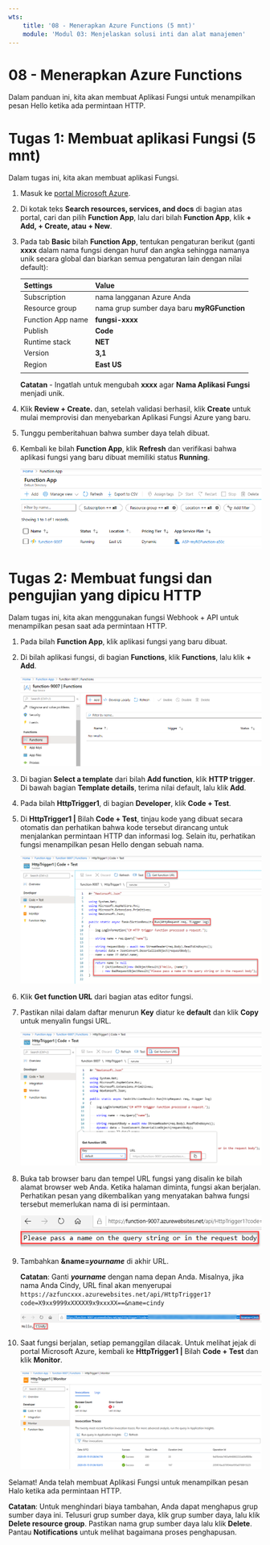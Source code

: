 ```yaml
---
wts:
    title: '08 - Menerapkan Azure Functions (5 mnt)'
    module: 'Modul 03: Menjelaskan solusi inti dan alat manajemen'
---
```

# 08 - Menerapkan Azure Functions

Dalam panduan ini, kita akan membuat Aplikasi Fungsi untuk menampilkan pesan Hello ketika ada permintaan HTTP. 

# Tugas 1: Membuat aplikasi Fungsi (5 mnt)

Dalam tugas ini, kita akan membuat aplikasi Fungsi.

1. Masuk ke [portal Microsoft Azure](https://portal.azure.com).

1. Di kotak teks **Search resources, services, and docs** di bagian atas portal, cari dan pilih **Function App**, lalu dari bilah **Function App**, klik **+ Add, + Create, atau + New**.

1. Pada tab **Basic** bilah **Function App**, tentukan pengaturan berikut (ganti **xxxx** dalam nama fungsi dengan huruf dan angka sehingga namanya unik secara global dan biarkan semua pengaturan lain dengan nilai default): 

    | Settings | Value |
    | -- | --|
    | Subscription | nama langganan Azure Anda |
    | Resource group | nama grup sumber daya baru **myRGFunction** |
    | Function App name | **fungsi-xxxx** |
    | Publish | **Code** |
    | Runtime stack | **NET** |
    | Version | **3,1** |
    | Region | **East US** |
    | | |

    **Catatan** - Ingatlah untuk mengubah **xxxx** agar **Nama Aplikasi Fungsi** menjadi unik.

1. Klik **Review + Create.** dan, setelah validasi berhasil, klik **Create** untuk mulai memprovisi dan menyebarkan Aplikasi Fungsi Azure yang baru.

1. Tunggu pemberitahuan bahwa sumber daya telah dibuat.

1. Kembali ke bilah **Function App**, klik **Refresh** dan verifikasi bahwa aplikasi fungsi yang baru dibuat memiliki status **Running**. 

    ![Cuplikan layar halaman Aplikasi Fungsi dengan aplikasi Fungsi baru.](../images/0701.png)

# Tugas 2: Membuat fungsi dan pengujian yang dipicu HTTP

Dalam tugas ini, kita akan menggunakan fungsi Webhook + API untuk menampilkan pesan saat ada permintaan HTTP. 

1. Pada bilah **Function App**, klik aplikasi fungsi yang baru dibuat. 

1. Di bilah aplikasi fungsi, di bagian **Functions**, klik **Functions**, lalu klik **+ Add**.

    ![Cuplikan layar langkah memilih lingkungan pengembangan di azure functions untuk panel memulai dot net di dalam portal Microsoft Azure. Elemen tampilan untuk membuat fungsi dalam portal baru disorot. Elemen yang disorot adalah memperluas aplikasi fungsi, menambahkan fungsi baru, dalam portal, dan tombol continue.](../images/0702.png)

1. Di bagian **Select a template** dari bilah **Add function**, klik **HTTP trigger**. Di bawah bagian **Template details**, terima nilai default, lalu klik **Add**.

1. Pada bilah **HttpTrigger1**, di bagian **Developer**, klik **Code + Test**. 

1. Di **HttpTrigger1 \|** Bilah **Code + Test**, tinjau kode yang dibuat secara otomatis dan perhatikan bahwa kode tersebut dirancang untuk menjalankan permintaan HTTP dan informasi log. Selain itu, perhatikan fungsi menampilkan pesan Hello dengan sebuah nama. 

    ![Cuplikan layar kode fungsi. Pesan Hello disorot.](../images/0704.png)

1. Klik **Get function URL** dari bagian atas editor fungsi. 

1. Pastikan nilai dalam daftar menurun **Key** diatur ke **default** dan klik **Copy** untuk menyalin fungsi URL. 

    ![Cuplikan layar panel dapatkan URL fungsi di dalam editor fungsi di portal Microsoft Azure. Elemen tampilan tombol dapatkan URL fungsi, set kunci menurun, dan tombol copy URL disorot untuk menunjukkan cara mendapatkan dan menyalin URL fungsi dari editor fungsi.](../images/0705.png)

1. Buka tab browser baru dan tempel URL fungsi yang disalin ke bilah alamat browser web Anda. Ketika halaman diminta, fungsi akan berjalan. Perhatikan pesan yang dikembalikan yang menyatakan bahwa fungsi tersebut memerlukan nama di isi permintaan.

    ![Cuplikan layar pesan harap berikan nama.](../images/0706.png)

1. Tambahkan **&name=*yourname*** di akhir URL.

    **Catatan**: Ganti ***yourname*** dengan nama depan Anda. Misalnya, jika nama Anda Cindy, URL final akan menyerupai `https://azfuncxxx.azurewebsites.net/api/HttpTrigger1?code=X9xx9999xXXXXX9x9xxxXX==&name=cindy`

    ![Cuplikan layar URL fungsi yang disorot dan contoh nama pengguna yang ditambahkan di bilah alamat browser web. Pesan hello dan nama pengguna juga disorot untuk mengilustrasikan output dari fungsi di jendela browser utama.](../images/0707.png)

1. Saat fungsi berjalan, setiap pemanggilan dilacak. Untuk melihat jejak di portal Microsoft Azure, kembali ke **HttpTrigger1 \|** Bilah **Code + Test** dan klik **Monitor**.

    ![Cuplikan layar log informasi jejak yang dihasilkan dari menjalankan fungsi di dalam editor fungsi di portal Microsoft Azure.](../images/0709.png) 

Selamat! Anda telah membuat Aplikasi Fungsi untuk menampilkan pesan Halo ketika ada permintaan HTTP. 

**Catatan**: Untuk menghindari biaya tambahan, Anda dapat menghapus grup sumber daya ini. Telusuri grup sumber daya, klik grup sumber daya, lalu klik **Delete resource group**. Pastikan nama grup sumber daya lalu klik **Delete**. Pantau **Notifications** untuk melihat bagaimana proses penghapusan.
